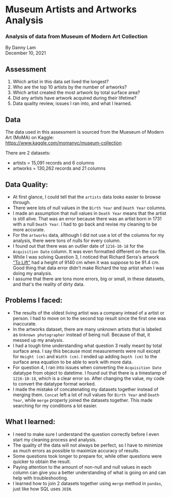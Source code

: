 # Museum Artists and Artworks Analysis

### Analysis of data from Museum of Modern Art Collection
By Danny Lam <br>
December 10, 2021

## Assessment

1. Which artist in this data set lived the longest?
2. Who are the top 10 artists by the number of artworks?
3. Which artist created the most artwork by total surface area?
4. Did any artists have artwork acquired during their lifetime?
5. Data quality review, issues I ran into, and what I learned.

## Data

The data used in this assessment is sourced from the Mueseum of Modern Art (MoMA) on Kaggle:<br>
https://www.kaggle.com/momanyc/museum-collection <br>

There are 2 datasets:
- artists = 15,091 records and 6 columns
- artworks = 130,262 records and 21 columns

## Data Quality:
- At first glance, I could tell that the `artists` data looks easier to browse through. 
- There were lots of null values in the `Birth Year` and `Death Year` columns. 
- I made an assumption that null values in `Death Year` means that the artist is still alive. That was an error because there was an artist born in 1731 with a null `Death Year`. I had to go back and revise my cleaning to be more accurate.
- For the `artworks` data, although I did not use a lot of the columns for my analysis, there were tons of nulls for every column.
- I found out that there was an outlier date of `1216-10-18` for the `Acquisition Date` column. It was even formatted different on the csv file. 
- While I was solving Question 3, I noticed that Richard Serra's artwork ["To Lift"](https://www.moma.org/collection/works/101902) had a height of 9140 cm when it was suppose to be 91.4 cm. Good thing that data error didn't make Richard the top artist when I was doing my analysis. 
- I assume that there are tons more errors, big or small, in these datasets, and that's the reality of dirty data. 

## Problems I faced:
- The results of the oldest living artist was a company intead of a artist or person. I had to move on to the second top result since the first one was inaccurate.
- In the artworks dataset, there are many unknown artists that is labeled as `Unknown photographer` instead of being null. Because of that, it messed up my analysis. 
- I had a tough time understanding what question 3 really meant by total surface area. I say this because most measurements were null except for `Height (cm)` and `Width (cm)`. I ended up adding `Depth (cm)` to the surface area equation to be able to work with more data.
- For question 4, I ran into issues when converting the `Acquisition Date` datatype from object to datetime. I found out that there is a timestamp of `1216-10-18`, which is a clear error so. After changing the value, my code to convert the datatype format worked.
- I made the mistake of concatenating my datasets together instead of merging them. `Concat` left a lot of null values for `Birth Year` and `Death Year`, while `merge` properly joined the datasets together. This made searching for my conditions a lot easier.

## What I learned:
- I need to make sure I understand the question correctly before I even start my cleaning process and analysis.
- The quality of the data will not always be perfect, so I have to minimize as much errors as possible to maximize accuracy of results.
- Some questions took longer to prepare for, while other questions were quicker to obtain the result.
- Paying attention to the amount of non-null and null values in each column can give you a better understanding of what is going on and can help with troubleshooting.
- I learned how to join 2 datasets together using `merge` method in `pandas`, just like how SQL uses `JOIN`.
